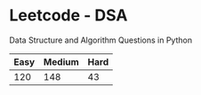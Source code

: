 # Leetcode - DSA

Data Structure and Algorithm Questions in Python

| Easy   |  Medium  | Hard |
|--------|----------|------|
|   120  |    148   |  43  |
